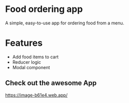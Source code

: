 # Food ordering app
A simple, easy-to-use app for ordering food from a menu.

# Features
- Add food items to cart
- Reducer logic
- Modal component

## Check out the awesome App
https://image-b61e4.web.app/
